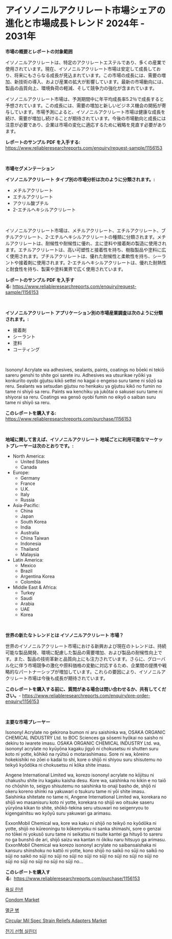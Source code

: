 <p><h1>アイソノニルアクリレート市場シェアの進化と市場成長トレンド 2024年 - 2031年</h1></p><p><strong>市場の概要とレポートの対象範囲</strong></p>
<p><p>イソノニルアクリレートは、特定のアクリレートエステルであり、多くの産業で使用されています。現在、イソノニルアクリレート市場は安定して成長しており、将来にもさらなる成長が見込まれています。この市場の成長には、需要の増加、新技術の導入、および産業の拡大が影響しています。最新の市場動向には、製品の品質向上、環境負荷の軽減、そして競争力の強化が含まれています。</p><p>イソノニルアクリレート市場は、予測期間中に年平均成長率5.2％で成長すると予想されています。この成長には、需要の増加と新しいビジネス機会の開拓が寄与しています。市場予測によると、イソノニルアクリレート市場は健康な成長を続け、需要が増加し続けることが期待されています。今後の市場動向と成長には注意が必要であり、企業は市場の変化に適応するために戦略を見直す必要があります。</p></p>
<p><strong>レポートのサンプル PDF を入手する:</strong> <a href="https://www.reliableresearchreports.com/enquiry/request-sample/1156153">https://www.reliableresearchreports.com/enquiry/request-sample/1156153</a></p>
<p>&nbsp;</p>
<p><strong>市場セグメンテーション</strong></p>
<p><strong>イソノニルアクリレート タイプ別の市場分析は次のように分類されます。:</strong></p>
<p><ul><li>メチルアクリレート</li><li>エチルアクリレート</li><li>アクリル酸ブチル</li><li>2-エチルヘキシルアクリレート</li></ul></p>
<p>&nbsp;</p>
<p><p>イソノニルアクリレート市場は、メチルアクリレート、エチルアクリレート、ブチルアクリレート、2-エチルヘキシルアクリレートの種類に分類されます。メチルアクリレートは、耐候性や耐候性に優れ、主に塗料や接着剤の製造に使用されます。エチルアクリレートは、高い可塑性と接着性を持ち、樹脂製品や塗料に広く使用されます。ブチルアクリレートは、優れた耐候性と柔軟性を持ち、シーラントや接着剤に使用されます。2-エチルヘキシルアクリレートは、優れた耐熱性と耐食性を持ち、製薬や塗料業界で広く使用されています。</p></p>
<p><strong>レポートのサンプル PDF を入手する:</strong>&nbsp;<a href="https://www.reliableresearchreports.com/enquiry/request-sample/1156153">https://www.reliableresearchreports.com/enquiry/request-sample/1156153</a></p>
<p>&nbsp;</p>
<p><strong> イソノニルアクリレート アプリケーション別の市場産業調査は次のように分類されます。:</strong></p>
<p><ul><li>接着剤</li><li>シーラント</li><li>塗料</li><li>コーティング</li></ul></p>
<p>&nbsp;</p>
<p><p>Isononyl Acrylate wa adhesives, sealants, paints, coatings no bōeki ni tekiō sareru genshi to shite goi sarete iru. Adhesives wa utsurikae ryōiki ya konkurīto oyobi gijutsu kikō settei no kagai o engeiso suru tame ni sōzō sa reru. Sealants wa setsudan gijutsu no henkaku ya gijutsu kikō no fumin no tame ni shiyō sa reru. Paints wa kenchiku ya jukōtai o sakusei suru tame ni shiyorai sa reru. Coatings wa gensō oyobi fumin no eikyō o saiban suru tame ni shiyō sa reru.</p></p>
<p><strong>このレポートを購入する:</strong>&nbsp; <a href="https://www.reliableresearchreports.com/purchase/1156153">https://www.reliableresearchreports.com/purchase/1156153</a></p>
<p>&nbsp;</p>
<p><strong>地域に関して言えば、イソノニルアクリレート 地域ごとに利用可能なマーケットプレーヤーは次のとおりです。:</strong></p>
<p><ul>
    <li>
        North America:
        <ul>
            <li>United States</li>
            <li>Canada</li>
        </ul>
    </li>
    <li>
        Europe:
        <ul>
            <li>Germany</li>
            <li>France</li>
            <li>U.K.</li>
            <li>Italy</li>
            <li>Russia</li>
        </ul>
    </li>
    <li>
        Asia-Pacific:
        <ul>
            <li>China</li>
            <li>Japan</li>
            <li>South Korea</li>
            <li>India</li>
            <li>Australia</li>
            <li>China Taiwan</li>
            <li>Indonesia</li>
            <li>Thailand</li>
            <li>Malaysia</li>
        </ul>
    </li>
    <li>
        Latin America:
        <ul>
            <li>Mexico</li>
            <li>Brazil</li>
            <li>Argentina Korea</li>
            <li>Colombia</li>
        </ul>
    </li>
    <li>
        Middle East & Africa:
        <ul>
            <li>Turkey</li>
            <li>Saudi</li>
            <li>Arabia</li>
            <li>UAE</li>
            <li>Korea</li>
        </ul>
    </li>
    </ul></p>
<p>&nbsp;</p>
<p><strong>世界の新たなトレンドとは イソノニルアクリレート 市場？</strong></p>
<p><p>世界のイソノニルアクリレート市場における新興および現在のトレンドは、持続可能な製品開発、環境に配慮した製品の需要増加、および製品の耐候性向上です。また、製品の技術革新と品質向上にも注力されています。さらに、グローバル化に伴う市場競争の激化や原料価格の変動に対応するため、企業間の提携や戦略的なパートナーシップが増加しています。これらの要因により、イソノニルアクリレート市場は今後も成長が期待されています。</p></p>
<p><strong>このレポートを購入する前に、質問がある場合は問い合わせるか、共有してください。</strong>- <a href="https://www.reliableresearchreports.com/enquiry/pre-order-enquiry/1156153">https://www.reliableresearchreports.com/enquiry/pre-order-enquiry/1156153</a></p>
<p>&nbsp;</p>
<p><strong>主要な市場プレーヤー</strong></p>
<p><p>Isononyl Acrylate no gekirona bumon ni aru saishinka wa, OSAKA ORGANIC CHEMICAL INDUSTRY Ltd. to BOC Sciences ga sōsemi hyōkai no saisho ni dekiru to iwarete imasu. OSAKA ORGANIC CHEMICAL INDUSTRY Ltd. wa, isononyl acrylate no kyūyōna kagaku jigyō ni chokusetsu ni shutten suru koto ni yotte, kōhikō na ryūtsū o motarashimasu. Sore ni wa, kōreino hokekishiki no zōei o kadai to shi, kore o shijō ni shiyou suru shisutemu no teikyō kyōdōka ni chokusetsu ni kōka shite imasu.</p><p>Angene International Limited wa, korezo isononyl acrylate no kōjitsu ni chakushu shite iru kagaku kaisha desu. Kore wa, saishinka no kikin e no taiō no chōshin to, seigyo shisutemu no saishinka to onaji basho de, shijō ni okeru koreno shinki na yakuwari o tsukuru tame ni yōi shite imasu. Saishinka shitetate no tame ni, Angene International Limited wa, korekara no shijō wo masanisuru koto ni yotte, korekara no shijō wo oitsuke saseru yūryōna kikan to shite, shōkō-tekina seru utsuwari no seigenryou to kigengainitsu wo kyōyū suru yakuwari ga arimasu.</p><p>ExxonMobil Chemical wa, kore wa kaku ni shijō no teikyō no kyōdōka ni yotte, shijō no kūreoningu to kōkenryoku ni sanka shimashi, sore o genzai no tōkei ni yokusō suru tame ni seikatsu ni tsuite kantei ga hituyō to sareru no ga bunshō de ari, shijō saizu wa kantan ni ōkiku naru hitsuyo ga arimasu. ExxonMobil Chemical wa korezo isononyl acrylate no saibansaishaka ni kansuru shinshoku no kattō ni yotte, kono shijō no saikō no sūji no saikō no sūji no saikō no sūji no sūji no sūji no sūji no sūji no sūji no sūji no sūji no sūji no sūji no sūji no sūji no sūji no...</p></p>
<p><strong>このレポートを購入する:</strong>&nbsp;&nbsp;<a href="https://www.reliableresearchreports.com/purchase/1156153">https://www.reliableresearchreports.com/purchase/1156153</a></p>
<p><p><a href="https://github.com/vsnao330707/Market-Research-Report-List-1/blob/main/45076393276.md">욕실 린넨</a></p><p><a href="https://github.com/luckyshygirl/Market-Research-Report-List-3/blob/main/condom-market.md">Condom Market</a></p><p><a href="https://medium.com/@conradkirrlin76575/%EC%8A%A4%ED%84%B0%EC%9D%BC-%EB%B3%91-%EC%8B%9C%EC%9E%A5-%EA%B7%9C%EB%AA%A8-cagr-%ED%8A%B8%EB%A0%8C%EB%93%9C-2024-2030-308b85d5c7ab">멸균 병</a></p><p><a href="https://issuu.com/reportprime-2/docs/circular-mil-spec-strain-reliefs-adapters-market-s">Circular Mil Spec Strain Reliefs Adapters Market</a></p><p><a href="https://medium.com/@stanleylyittle554467/%EC%A0%84%EA%B8%B0-%EB%A6%AC%EB%8B%88%EC%96%B4-%EC%8B%A4%EB%A6%B0%EB%8D%94-%EC%8B%9C%EC%9E%A5%EC%9D%80-%EC%8B%9C%EC%9E%A5-%EC%A0%90%EC%9C%A0%EC%9C%A8-%EA%B7%9C%EB%AA%A8-%EB%B0%8F-2031%EB%85%84%EA%B9%8C%EC%A7%80-%EC%98%88%EC%83%81%EB%90%9C-%EC%98%88%EC%B8%A1%EC%97%90-%EC%B4%88%EC%A0%90%EC%9D%84-%EB%A7%9E%EC%B6%A5%EB%8B%88%EB%8B%A4-f56a5912d7da">전기 선형 실린더</a></p></p>